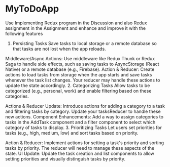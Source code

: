 # MyToDoApp

Use Implementing Redux program in the Discussion and also Redux assignment in the Assignment and enhance and improve it with the following features

1. Persisting Tasks
Save tasks to local storage or a remote database so that tasks are not lost when the app reloads.

Middleware/Async Actions: Use middleware like Redux Thunk or Redux Saga to handle side effects, such as saving tasks to AsyncStorage (React Native) or a remote database (e.g., Firebase).
Action & Reducer: Create actions to load tasks from storage when the app starts and save tasks whenever the task list changes. Your reducer may handle these actions to update the state accordingly.
2. Categorizing Tasks
Allow tasks to be categorized (e.g., personal, work) and enable filtering based on these categories.

Actions & Reducer Update: Introduce actions for adding a category to a task and filtering tasks by category. Update your tasksReducer to handle these new actions.
Component Enhancements: Add a way to assign categories to tasks in the AddTask component and a filter component to select which category of tasks to display.
3. Prioritizing Tasks
Let users set priorities for tasks (e.g., high, medium, low) and sort tasks based on priority.

Action & Reducer: Implement actions for setting a task's priority and sorting tasks by priority. The reducer will need to manage these aspects of the state.
UI Update: Update the task creation and list components to allow setting priorities and visually distinguish tasks by priority.
